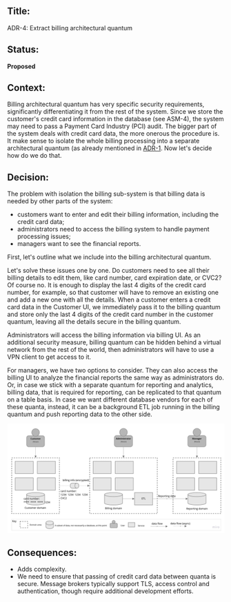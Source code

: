 ## Title: 
ADR-4: Extract billing architectural quantum

## Status: 
**Proposed**

## Context: 
Billing architectural quantum has very specific security requirements, significantly differentiating it from the rest of the system. Since we store the customer's credit card information in the database (see ASM-4), the system may need to pass a Payment Card Industry (PCI) audit. The bigger part of the system deals with credit card data, the more onerous the procedure is.  
It make sense to isolate the whole billing processing into a separate architectural quantum (as already mentioned in [ADR-1](ADR/ADR-1-service-based.md). Now let's decide how do we do that.

## Decision: 
The problem with isolation the billing sub-system is that billing data is needed by other parts of the system:
* customers want to enter and edit their billing information, including the credit card data;
* administrators need to access the billing system to handle payment processing issues;
* managers want to see the financial reports.

First, let's outline what we include into the billing architectural quantum.

Let's solve these issues one by one. Do customers need to see all their billing details to edit them, like card number, card expiration date, or CVC2? Of course no. It is enough to display the last 4 digits of the credit card number, for example, so that customer will have to remove an existing one and add a new one with all the details. 
When a customer enters a credit card data in the Customer UI, we immediately pass it to the billing quantum and store only the last 4 digits of the credit card number in the customer quantum, leaving all the details secure in the billing quantum.

Administrators will access the billing information via billing UI. As an additional security measure, billing quantum can be hidden behind a virtual network from the rest of the world, then administrators will have to use a VPN client to get access to it.

For managers, we have two options to consider. They can also access the billing UI to analyze the financial reports the same way as administrators do. Or, in case we stick with a separate quantum for reporting and analytics, billing data, that is required for reporting, can be replicated to that quantum on a table basis. In case we want different database vendors for each of these quanta, instead, it can be a background ETL job running in the billing quantum and push reporting data to the other side.

![Billing Quantum](../images/adr-4.jpg)
  
## Consequences: 

* Adds complexity.
* We need to ensure that passing of credit card data between quanta is secure. Message brokers typically support TLS, access control and authentication, though require additional development efforts.
